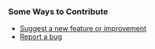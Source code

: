 ### Some Ways to Contribute

* [Suggest a new feature or improvement](https://github.com/DavidMichaelH/StatisticalMechanicsModels/issues/new?assignees=&labels=enhancement&template=feature-request.md)
* [Report a bug](https://github.com/DavidMichaelH/StatisticalMechanicsModels/issues/new?assignees=&labels=bug%2C+triage&template=bug-template.md)
